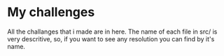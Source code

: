 # My challenges

All the challanges that i made are in here.
The name of each file in src/ is very descritive, so, if you want to see any resolution you can find by it's name.
